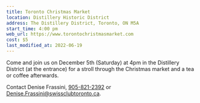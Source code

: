 ```yaml
---
title: Toronto Christmas Market
location: Distillery Historic District
address: The Distillery District, Toronto, ON M5A
start_time: 4:00 pm
web_url: https://www.torontochristmasmarket.com
cost: $5
last_modified_at: 2022-06-19
---
```


Come and join us on December 5th (Saturday) at 4pm in the Distillery District
(at the entrance) for a stroll through the Christmas market and a tea or coffee
afterwards.

Contact Denise Frassini, [905-821-2392][tel] or
<Denise.Frassini@swissclubtoronto.ca>.

[tel]: <tel:905-821-2392>
